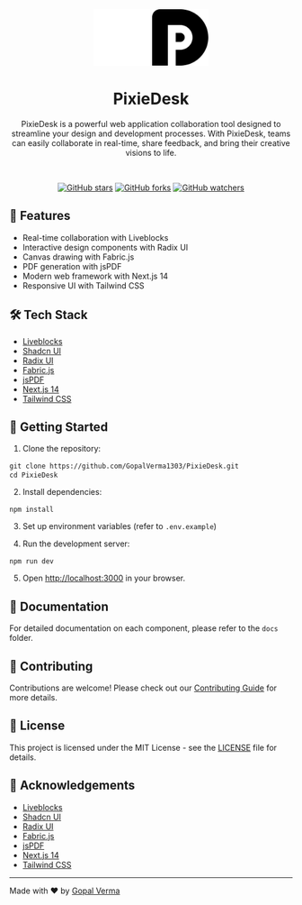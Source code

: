 <div align="center">

<div align="center">
  <img src="https://github.com/GopalVerma1303/PixieDesk/blob/bbfb2ab4ba843b3ba04f18ff7c3f8be248930162/public/assets/pd-light.png#gh-dark-mode-only" alt="AutoForge Logo" height="100">
  <img src="https://github.com/GopalVerma1303/PixieDesk/blob/bbfb2ab4ba843b3ba04f18ff7c3f8be248930162/public/assets/pd-dark.png#gh-light-mode-only" alt="AutoForge Logo" height="100">
</div>

# PixieDesk

PixieDesk is a powerful web application collaboration tool designed to streamline your design and development processes. With PixieDesk, teams can easily collaborate in real-time, share feedback, and bring their creative visions to life.

<br />

[![GitHub stars](https://img.shields.io/github/stars/GopalVerma1303/PixieDesk.svg?style=social&label=Star)](https://github.com/GopalVerma1303/AutoForge)
[![GitHub forks](https://img.shields.io/github/forks/GopalVerma1303/PixieDesk.svg?style=social&label=Fork)](https://github.com/GopalVerma1303/AutoForge/fork)
[![GitHub watchers](https://img.shields.io/github/watchers/GopalVerma1303/PixieDesk.svg?style=social&label=Watch)](https://github.com/GopalVerma1303/AutoForge)

</div>

## 🚀 Features

- Real-time collaboration with Liveblocks
- Interactive design components with Radix UI
- Canvas drawing with Fabric.js
- PDF generation with jsPDF
- Modern web framework with Next.js 14
- Responsive UI with Tailwind CSS

## 🛠️ Tech Stack

- [Liveblocks](https://liveblocks.io/)
- [Shadcn UI](https://ui.shadcn.com/)
- [Radix UI](https://www.radix-ui.com/)
- [Fabric.js](http://fabricjs.com/)
- [jsPDF](https://github.com/parallax/jsPDF)
- [Next.js 14](https://nextjs.org/)
- [Tailwind CSS](https://tailwindcss.com/)

## 🚀 Getting Started

1. Clone the repository:

```
git clone https://github.com/GopalVerma1303/PixieDesk.git
cd PixieDesk
```

2. Install dependencies:

```
npm install
```

3. Set up environment variables (refer to `.env.example`)

4. Run the development server:

```
npm run dev
```

5. Open [http://localhost:3000](http://localhost:3000) in your browser.

## 📝 Documentation

For detailed documentation on each component, please refer to the `docs` folder.

## 🤝 Contributing

Contributions are welcome! Please check out our [Contributing Guide](CONTRIBUTING.md) for more details.

## 📄 License

This project is licensed under the MIT License - see the [LICENSE](LICENSE) file for details.

## 🙏 Acknowledgements

- [Liveblocks](https://liveblocks.io/)
- [Shadcn UI](https://ui.shadcn.com/)
- [Radix UI](https://www.radix-ui.com/)
- [Fabric.js](http://fabricjs.com/)
- [jsPDF](https://github.com/parallax/jsPDF)
- [Next.js 14](https://nextjs.org/)
- [Tailwind CSS](https://tailwindcss.com/)

---

Made with ❤️ by [Gopal Verma](https://github.com/GopalVerma1303)
